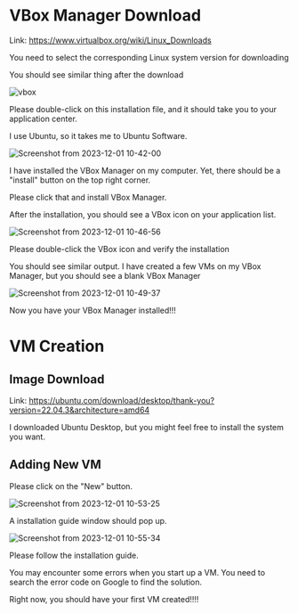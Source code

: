 # VBox Manager Download

Link: https://www.virtualbox.org/wiki/Linux_Downloads

You need to select the corresponding Linux system version for downloading

You should see similar thing after the download

![vbox](https://github.com/Water-Meloon/GradResearch/assets/118586545/c00eb52d-3df7-4923-8ce9-ce8ee7ace0c0)

Please double-click on this installation file, and it should take you to your application center.

I use Ubuntu, so it takes me to Ubuntu Software.

![Screenshot from 2023-12-01 10-42-00](https://github.com/Water-Meloon/GradResearch/assets/118586545/a97fc22b-94c2-4674-848e-80d7777451cf)

I have installed the VBox Manager on my computer. Yet, there should be a "install" button on the top right corner.

Please click that and install VBox Manager.

After the installation, you should see a VBox icon on your application list.

![Screenshot from 2023-12-01 10-46-56](https://github.com/Water-Meloon/GradResearch/assets/118586545/82940897-dc94-46cb-bf39-c796bf80baeb)

Please double-click the VBox icon and verify the installation

You should see similar output. I have created a few VMs on my VBox Manager, but you should see a blank VBox Manager

![Screenshot from 2023-12-01 10-49-37](https://github.com/Water-Meloon/GradResearch/assets/118586545/6da7c8b9-3734-415f-a8c7-f767efaa3aa8)

Now you have your VBox Manager installed!!!

# VM Creation

## Image Download

Link: https://ubuntu.com/download/desktop/thank-you?version=22.04.3&architecture=amd64

I downloaded Ubuntu Desktop, but you might feel free to install the system you want.

## Adding New VM

Please click on the "New" button.

![Screenshot from 2023-12-01 10-53-25](https://github.com/Water-Meloon/GradResearch/assets/118586545/d153428d-1f8e-48dd-897d-de953f44580c)

A installation guide window should pop up.

![Screenshot from 2023-12-01 10-55-34](https://github.com/Water-Meloon/GradResearch/assets/118586545/f47a3d36-cf58-42d4-8ab2-491199f6cc1b)

Please follow the installation guide.

You may encounter some errors when you start up a VM. You need to search the error code on Google to find the solution.

Right now, you should have your first VM created!!!!
